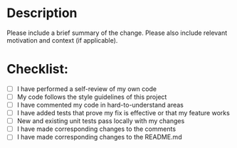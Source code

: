 # Description

Please include a brief summary of the change. Please also include relevant motivation and context (if applicable).

# Checklist:

- [ ] I have performed a self-review of my own code
- [ ] My code follows the style guidelines of this project
- [ ] I have commented my code in hard-to-understand areas
- [ ] I have added tests that prove my fix is effective or that my feature works
- [ ] New and existing unit tests pass locally with my changes
- [ ] I have made corresponding changes to the comments
- [ ] I have made corresponding changes to the README.md
